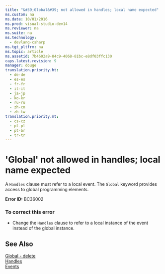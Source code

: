 ```yaml
---
title: "&#39;Global&#39; not allowed in handles; local name expected"
ms.custom: na
ms.date: 10/01/2016
ms.prod: visual-studio-dev14
ms.reviewer: na
ms.suite: na
ms.technology: 
  - devlang-csharp
ms.tgt_pltfrm: na
ms.topic: article
ms.assetid: 7b4602a9-84c9-4068-81bc-e8df03ffc130
caps.latest.revision: 9
manager: douge
translation.priority.ht: 
  - de-de
  - es-es
  - fr-fr
  - it-it
  - ja-jp
  - ko-kr
  - ru-ru
  - zh-cn
  - zh-tw
translation.priority.mt: 
  - cs-cz
  - pl-pl
  - pt-br
  - tr-tr
---
```

# &#39;Global&#39; not allowed in handles; local name expected
A `Handles` clause must refer to a local event. The `Global` keyword provides access to global programming elements.  
  
 **Error ID:** BC36002  
  
### To correct this error  
  
-   Change the `Handles` clause to refer to a local instance of the event instead of the global instance.  
  
## See Also  
 [Global - delete](assetId:///18c8ba14-40f6-4978-8096-6a5852324635)   
 [Handles](../Topic/Handles%20Clause%20\(Visual%20Basic\).md)   
 [Events](../Topic/Events%20\(Visual%20Basic\).md)